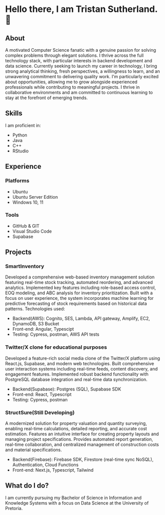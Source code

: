 # Hello there, I am Tristan Sutherland.👋 

## About 
A motivated Computer Science fanatic with a genuine passion for solving complex problems through elegant solutions. I thrive across the full technology stack, with particular interests in backend development and data science. Currently seeking to launch my career in technology, I bring strong analytical thinking, fresh perspectives, a willingness to learn, and an unwavering commitment to delivering quality work. I'm particularly excited about opportunities, allowing me to grow alongside experienced professionals while contributing to meaningful projects. I thrive in collaborative environments and am committed to continuous learning to stay at the forefront of emerging trends.

## Skills
I am proficient in:
- Python
- Java
- C++
- RStudio

## Experience
### Platforms
- Ubuntu
- Ubuntu Server Edition
- Windows 10, 11

### Tools
- GitHub & GIT
- Visual Studio Code
- Supabase

## Projects
### SmartInventory
Developed a comprehensive web-based inventory management solution featuring real-time stock tracking, automated reordering, and advanced analytics. Implemented key features including role-based access control, EOQ modeling, and ABC analysis for inventory prioritization. Built with a focus on user experience, the system incorporates machine learning for predictive forecasting of stock requirements based on historical data patterns.
Technologies used:
- Backend(AWS): Cognito, SES, Lambda, API gateway, Amplify, EC2, DynamoDB, S3 Bucket
- Front-end: Angular, Typescipt
- Testing: Cypress, postman, AWS API tests
  
### Twitter/X clone for educational purposes
Developed a feature-rich social media clone  of the Twitter/X platform using React.js, Supabase, and modern web technologies. Built comprehensive user interaction systems including real-time feeds, content discovery, and engagement features. Implemented robust backend functionality with PostgreSQL database integration and real-time data synchronization.
- Backend(Supabase): Postgres (SQL), Supabase SDK
- Front-end: React, Typescript
- Testing: Cypress, postman
  
### StructSure(Still Developing)
A modernized solution for property valuation and quantity surveying, enabling real-time calculations, detailed reporting, and accurate cost estimation. Features an intuitive interface for creating property layouts and managing project specifications. Provides automated report generation, real-time collaboration, and centralized management of construction costs and material specifications. 
- Backend(Firebase): Firebase SDK, Firestore (real-time sync NoSQL), Authentication, Cloud Functions
- Front-end: Next.js, Typescript, Tailwind

## What do I do?
I am currently pursuing my Bachelor of Science in Information and Knowledge Systems with a focus on Data Science at the University of Pretoria.
